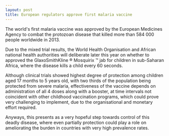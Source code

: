 ```yaml
---
layout: post
title: European regulators approve first malaria vaccine
---
```


The world's first malaria vaccine was approved by the European Medicines Agency to combat the protozoan disease that killed more than 584 000 people worldwide in 2013.

Due to the mixed trial results, the World Health Organisation and African national health authorities will deliberate later this year on whether to approved the GlaxoSmithKline &reg; Mosquirix &trade; jab for children in sub-Saharan Africa, where the disease kills a child every 60 seconds.

Although clinical trials showed highest degree of protection among children aged 17 months to 5 years old, with two thirds of the population being protected from severe malaria, effectiveness of the vaccine depends on administration of all 4 doses along with a booster, at time intervals not coincident with other childhood vaccination programs, which could prove very challenging to implement, due to the organisational and monetary effort required.

Anyways, this presents as a very hopeful step towards control of this deadly disease, where even partially protection could play a role on ameliorating the burden in countries with very high prevalence rates. 